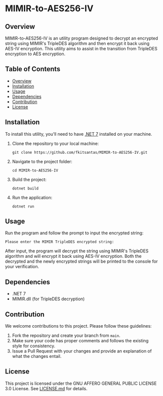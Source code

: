 # MIMIR-to-AES256-IV

## Overview

MIMIR-to-AES256-IV is an utility program designed to decrypt an encrypted string using MIMIR's TripleDES algorithm and then encrypt it back using AES-IV encryption. This utility aims to assist in the transition from TripleDES encryption to AES encryption.

## Table of Contents

- [Overview](#overview)
- [Installation](#installation)
- [Usage](#usage)
- [Dependencies](#dependencies)
- [Contribution](#contribution)
- [License](#license)

## Installation

To install this utility, you'll need to have [.NET 7](https://dotnet.microsoft.com/download/dotnet/7.0) installed on your machine.

1. Clone the repository to your local machine:

   ```
   git clone https://github.com/fkitsantas/MIMIR-to-AES256-IV.git
   ```

2. Navigate to the project folder:

   ```
   cd MIMIR-to-AES256-IV
   ```

3. Build the project:

   ```
   dotnet build
   ```

4. Run the application:

   ```
   dotnet run
   ```

## Usage

Run the program and follow the prompt to input the encrypted string:

```
Please enter the MIMIR TripleDES encrypted string:
```

After input, the program will decrypt the string using MIMIR's TripleDES algorithm and will encrypt it back using AES-IV encryption. Both the decrypted and the newly encrypted strings will be printed to the console for your verification.

## Dependencies

- .NET 7
- MIMIR.dll (for TripleDES decryption)

## Contribution

We welcome contributions to this project. Please follow these guidelines:

1. Fork the repository and create your branch from `main`.
2. Make sure your code has proper comments and follows the existing style for consistency.
3. Issue a Pull Request with your changes and provide an explanation of what the changes entail.
  
## License

This project is licensed under the GNU AFFERO GENERAL PUBLIC LICENSE 3.0 License. See [LICENSE.md](LICENSE.md) for details.
